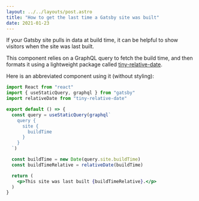 ```yaml
---
layout: ../../layouts/post.astro
title: "How to get the last time a Gatsby site was built"
date: 2021-01-23
---
```

If your Gatsby site pulls in data at build time, it can be helpful to show visitors when the site was last built.

This component relies on a GraphQL query to fetch the build time, and then formats it using a lightweight package called [tiny-relative-date](https://npm.im/tiny-relative-date).

Here is an abbreviated component using it (without styling):

```jsx
import React from "react"
import { useStaticQuery, graphql } from "gatsby"
import relativeDate from "tiny-relative-date"

export default () => {
  const query = useStaticQuery(graphql`
    query {
      site {
        buildTime
      }
    }
  `)

  const buildTime = new Date(query.site.buildTime)
  const buildTimeRelative = relativeDate(buildTime)

  return (
    <p>This site was last built {buildTimeRelative}.</p>
  )
}
```